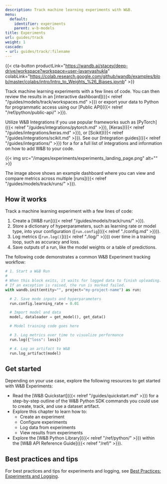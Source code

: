 ```yaml
---
description: Track machine learning experiments with W&B.
menu:
  default:
    identifier: experiments
    parent: w-b-models
title: Experiments
url: guides/track
weight: 1
cascade:
- url: guides/track/:filename
---
```

{{< cta-button productLink="https://wandb.ai/stacey/deep-drive/workspace?workspace=user-lavanyashukla" colabLink="https://colab.research.google.com/github/wandb/examples/blob/master/colabs/intro/Intro_to_Weights_%26_Biases.ipynb" >}}

Track machine learning experiments with a few lines of code. You can then review the results in an [interactive dashboard]({{< relref "/guides/models/track/workspaces.md" >}}) or export your data to Python for programmatic access using our [Public API]({{< relref "/ref/python/public-api/" >}}). 

Utilize W&B Integrations if you use popular frameworks such as [PyTorch]({{< relref "/guides/integrations/pytorch.md" >}}), [Keras]({{< relref "/guides/integrations/keras.md" >}}), or [Scikit]({{< relref "/guides/integrations/scikit.md" >}}). See our [Integration guides]({{< relref "/guides/integrations/" >}}) for a for a full list of integrations and information on how to add W&B to your code.

{{< img src="/images/experiments/experiments_landing_page.png" alt="" >}}

The image above shows an example dashboard where you can view and compare metrics across multiple [runs]({{< relref "/guides/models/track/runs/" >}}).

## How it works

Track a machine learning experiment with a few lines of code:
1. Create a [W&B run]({{< relref "/guides/models/track/runs/" >}}).
2. Store a dictionary of hyperparameters, such as learning rate or model type, into your configuration ([`run.config`]({{< relref "./config.md" >}})).
3. Log metrics ([`run.log()`]({{< relref "./log/" >}})) over time in a training loop, such as accuracy and loss.
4. Save outputs of a run, like the model weights or a table of predictions.

The following code demonstrates a common W&B Experiment tracking workflow:

```python showLineNumbers
# 1. Start a W&B Run
#
# When this block exits, it waits for logged data to finish uploading.
# If an exception is raised, the run is marked failed.
with wandb.init(entity="", project="my-project-name") as run:

  # 2. Save mode inputs and hyperparameters
  run.config.learning_rate = 0.01

  # Import model and data
  model, dataloader = get_model(), get_data()

  # Model training code goes here

  # 3. Log metrics over time to visualize performance
  run.log({"loss": loss})

  # 4. Log an artifact to W&B
  run.log_artifact(model)
```

## Get started

Depending on your use case, explore the following resources to get started with W&B Experiments:

* Read the [W&B Quickstart]({{< relref "/guides/quickstart.md" >}}) for a step-by-step outline of the W&B Python SDK commands you could use to create, track, and use a dataset artifact.
* Explore this chapter to learn how to:
  * Create an experiment
  * Configure experiments
  * Log data from experiments
  * View results from experiments
* Explore the [W&B Python Library]({{< relref "/ref/python/" >}}) within the [W&B API Reference Guide]({{< relref "/ref/" >}}).

## Best practices and tips 

For best practices and tips for experiments and logging, see [Best Practices: Experiments and Logging](https://wandb.ai/wandb/pytorch-lightning-e2e/reports/W-B-Best-Practices-Guide--VmlldzozNTU1ODY1#w&b-experiments-and-logging).